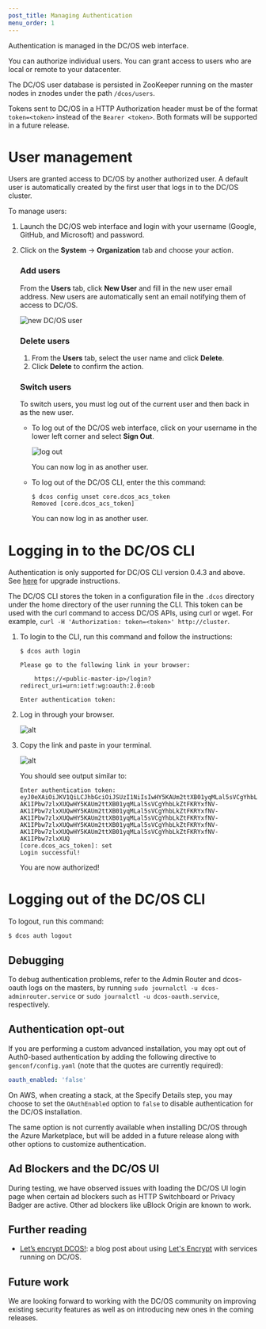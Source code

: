 ```yaml
---
post_title: Managing Authentication
menu_order: 1
---
```

Authentication is managed in the DC/OS web interface.

You can authorize individual users. You can grant access to users who are local or remote to your datacenter. 

The DC/OS user database is persisted in ZooKeeper running on the master nodes in znodes under the path `/dcos/users`.

Tokens sent to DC/OS in a HTTP Authorization header must be of the format `token=<token>` instead of the `Bearer <token>`. Both formats
will be supported in a future release.

# User management

Users are granted access to DC/OS by another authorized user. A default user is automatically created by the first user that logs in to the DC/OS cluster.

To manage users:

1.  Launch the DC/OS web interface and login with your username (Google, GitHub, and Microsoft) and password.

2.  Click on the **System** -> **Organization** tab and choose your action.
    
    ### Add users
    
    From the **Users** tab, click **New User** and fill in the new user email address. New users are automatically sent an email notifying them of access to DC/OS.
    
    ![new DC/OS user](../img/ui-add-user.gif)
 
    ### Delete users
    
    1.  From the **Users** tab, select the user name and click **Delete**. 
    2.  Click **Delete** to confirm the action.
    
    ### Switch users
    
    To switch users, you must log out of the current user and then back in as the new user.
    
    *   To log out of the DC/OS web interface, click on your username in the lower left corner and select **Sign Out**.
        
        ![log out](../img/auth-enable-logout-user.gif)
        
        You can now log in as another user.
    
    *   To log out of the DC/OS CLI, enter the this command:
        
            $ dcos config unset core.dcos_acs_token
            Removed [core.dcos_acs_token]
            
        
        You can now log in as another user.


# <a name="log-in-cli"></a>Logging in to the DC/OS CLI
Authentication is only supported for DC/OS CLI version 0.4.3 and above. See [here](/docs/1.7/usage/cli/update/) for upgrade instructions.

The DC/OS CLI stores the token in a configuration file in the `.dcos` directory under the home directory of the user running the CLI. This token can be used with the curl command to access DC/OS APIs, using curl or wget. For example, `curl -H 'Authorization: token=<token>' http://cluster`.

1.  To login to the CLI, run this command and follow the instructions:

        $ dcos auth login
        
        Please go to the following link in your browser:
        
            https://<public-master-ip>/login?redirect_uri=urn:ietf:wg:oauth:2.0:oob
        
        Enter authentication token: 
        
1.  Log in through your browser.
    
    ![alt](../img/auth-login.gif)
    
1.  Copy the link and paste in your terminal.
    
    ![alt](../img/auth-login-token.gif)
    
    You should see output similar to:
    
        Enter authentication token: eyJ0eXAiOiJKV1QiLCJhbGciOiJSUzI1NiIsIwHY5KAUm2ttXB01yqMLal5sVCgYhbLkZtFKRYxfNV-AK1IPbw7zlxXUQwHY5KAUm2ttXB01yqMLal5sVCgYhbLkZtFKRYxfNV-AK1IPbw7zlxXUQwHY5KAUm2ttXB01yqMLal5sVCgYhbLkZtFKRYxfNV-AK1IPbw7zlxXUQwHY5KAUm2ttXB01yqMLal5sVCgYhbLkZtFKRYxfNV-AK1IPbw7zlxXUQwHY5KAUm2ttXB01yqMLal5sVCgYhbLkZtFKRYxfNV-AK1IPbw7zlxXUQwHY5KAUm2ttXB01yqMLal5sVCgYhbLkZtFKRYxfNV-AK1IPbw7zlxXUQ
        [core.dcos_acs_token]: set
        Login successful!
    
    You are now authorized!

  
# Logging out of the DC/OS CLI

To logout, run this command:

    $ dcos auth logout
        
## Debugging

To debug authentication problems, refer to the Admin Router and dcos-oauth logs on the masters, by running `sudo journalctl -u dcos-adminrouter.service`
or `sudo journalctl -u dcos-oauth.service`, respectively.

## Authentication opt-out

If you are performing a custom advanced installation, you may opt out of
Auth0-based authentication by adding the following directive to
`genconf/config.yaml` (note that the quotes are currently required):

```yaml
oauth_enabled: 'false'
```

On AWS, when creating a stack, at the Specify Details step, you may choose to
set the `OAuthEnabled` option to `false` to disable authentication for the DC/OS
installation.

The same option is not currently available when installing DC/OS through the
Azure Marketplace, but will be added in a future release along with other
options to customize authentication.

## Ad Blockers and the DC/OS UI

During testing, we have observed issues with loading the DC/OS UI login page
when certain ad blockers such as HTTP Switchboard or Privacy Badger are active.
Other ad blockers like uBlock Origin are known to work.

## Further reading

- [Let’s encrypt DCOS!](https://mesosphere.com/blog/2016/04/06/lets-encrypt-dcos/):
  a blog post about using [Let's Encrypt](https://letsencrypt.org/) with
  services running on DC/OS.

## Future work

We are looking forward to working with the DC/OS community on improving existing
security features as well as on introducing new ones in the coming releases.

 [1]: https://en.wikipedia.org/wiki/STARTTLS